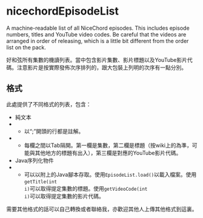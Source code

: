 # nicechordEpisodeList

A machine-readable list of all NiceChord episodes. This includes episode numbers, titles and YouTube video codes. Be careful that the videos are arranged in order of releasing, which is a little bit different from the order list on the pack.

好和弦所有集數的機讀列表。當中包含影片集數、影片標題以及YouTube影片代碼。注意影片是按實際發佈次序排列的，跟大包裝上列明的次序有一點分別。

## 格式

此處提供了不同格式的列表，包含：

* 純文本
* * 以“;”開頭的行都是註解。
* * 每欄之間以Tab隔開。第一欄是集數，第二欄是標題（按wiki上的為準，可能與其他地方的標題有出入），第三欄是對應的YouTube影片代碼。
* Java序列化物件
* * 可以以附上的Java腳本存取。使用<code>EpisodeList.load()</code>以載入檔案。使用<code>getTitle(int i)</code>可以取得提定集數的標題。使用<code>getVideoCode(int i)</code>可以取得提定集數的影片代碼。

需要其他格式的話可以自己轉換或者聯絡我，亦歡迎其他人上傳其他格式到這裏。
